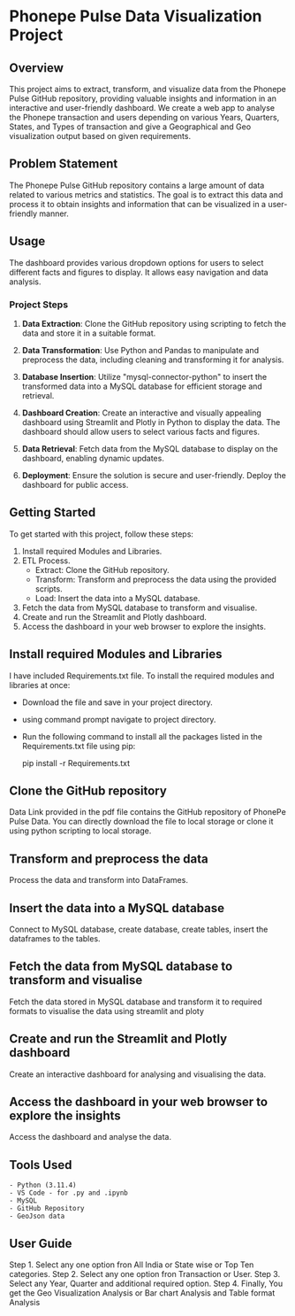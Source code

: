 # Phonepe Pulse Data Visualization Project

## Overview

This project aims to extract, transform, and visualize data from the Phonepe Pulse GitHub repository, providing valuable insights and information in an interactive and user-friendly dashboard.
We create a web app to analyse the Phonepe transaction and users depending on various Years, Quarters, States, and Types of transaction and give a Geographical and Geo visualization output based on given requirements.

## Problem Statement

The Phonepe Pulse GitHub repository contains a large amount of data related to various metrics and statistics. The goal is to extract this data and process it to obtain insights and information that can be visualized in a user-friendly manner.

## Usage

The dashboard provides various dropdown options for users to select different facts and figures to display. It allows easy navigation and data analysis.

### Project Steps

1. **Data Extraction**: Clone the GitHub repository using scripting to fetch the data and store it in a suitable format.

2. **Data Transformation**: Use Python and Pandas to manipulate and preprocess the data, including cleaning and transforming it for analysis.

3. **Database Insertion**: Utilize "mysql-connector-python" to insert the transformed data into a MySQL database for efficient storage and retrieval.

4. **Dashboard Creation**: Create an interactive and visually appealing dashboard using Streamlit and Plotly in Python to display the data. The dashboard should allow users to select various facts and figures.

5. **Data Retrieval**: Fetch data from the MySQL database to display on the dashboard, enabling dynamic updates.

6. **Deployment**: Ensure the solution is secure and user-friendly. Deploy the dashboard for public access.

## Getting Started

To get started with this project, follow these steps:

1. Install required Modules and Libraries.
2. ETL Process.
   - Extract: Clone the GitHub repository.
   - Transform: Transform and preprocess the data using the provided scripts.
   - Load: Insert the data into a MySQL database.
3. Fetch the data from MySQL database to transform and visualise.
4. Create and run the Streamlit and Plotly dashboard.
5. Access the dashboard in your web browser to explore the insights.

## Install required Modules and Libraries

I have included Requirements.txt file. To install the required modules and libraries at once:  
  -  Download the file and save in your project directory.
  -  using command prompt navigate to project directory.
  -  Run the following command to install all the packages listed in the Requirements.txt file using pip:

     pip install -r Requirements.txt

## Clone the GitHub repository

Data Link provided in the pdf file contains the GitHub repository of PhonePe Pulse Data. 
You can directly download the file to local storage or clone it using python scripting to local storage.

## Transform and preprocess the data

Process the data and transform into DataFrames.

## Insert the data into a MySQL database

Connect to MySQL database, create database, create tables, insert the dataframes to the tables.

## Fetch the data from MySQL database to transform and visualise

Fetch the data stored in MySQL database and transform it to required formats to visualise the data using streamlit and ploty

## Create and run the Streamlit and Plotly dashboard

Create an interactive dashboard for analysing and visualising the data.

## Access the dashboard in your web browser to explore the insights

Access the dashboard and analyse the data.

## Tools Used
    - Python (3.11.4)
    - VS Code - for .py and .ipynb
    - MySQL
    - GitHub Repository
    - GeoJson data 

## User Guide
Step 1.
  Select any one option fron All India or State wise or Top Ten categories.
Step 2.
  Select any one option fron Transaction or User.
Step 3.
  Select any Year, Quarter and additional required option.
Step 4.
  Finally, You get the Geo Visualization Analysis or Bar chart Analysis and Table format Analysis
